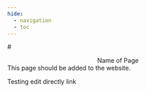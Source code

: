 ```yaml
---
hide:
  - navigation
  - toc
---
```

#<center>Name of Page</center>
This page should be added to the website.

Testing edit directly link
